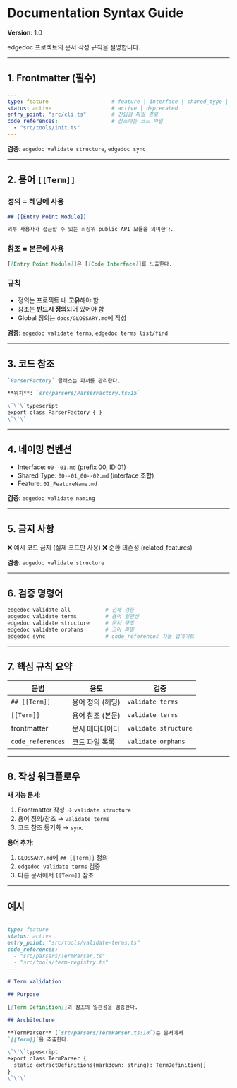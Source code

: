 # Documentation Syntax Guide

**Version**: 1.0

edgedoc 프로젝트의 문서 작성 규칙을 설명합니다.

---

## 1. Frontmatter (필수)

```yaml
---
type: feature                    # feature | interface | shared_type | design | guide
status: active                   # active | deprecated
entry_point: "src/cli.ts"        # 진입점 파일 경로
code_references:                 # 참조하는 코드 파일
  - "src/tools/init.ts"
---
```

**검증**: `edgedoc validate structure`, `edgedoc sync`

---

## 2. 용어 `[[Term]]`

### 정의 = 헤딩에 사용

```markdown
## [[Entry Point Module]]

외부 사용자가 접근할 수 있는 최상위 public API 모듈을 의미한다.
```

### 참조 = 본문에 사용

```markdown
[[Entry Point Module]]은 [[Code Interface]]를 노출한다.
```

### 규칙

- 정의는 프로젝트 내 **고유**해야 함
- 참조는 **반드시 정의**되어 있어야 함
- Global 정의는 `docs/GLOSSARY.md`에 작성

**검증**: `edgedoc validate terms`, `edgedoc terms list/find`

---

## 3. 코드 참조

```markdown
`ParserFactory` 클래스는 파서를 관리한다.

**위치**: `src/parsers/ParserFactory.ts:15`

\`\`\`typescript
export class ParserFactory { }
\`\`\`
```

---

## 4. 네이밍 컨벤션

- Interface: `00--01.md` (prefix 00, ID 01)
- Shared Type: `00--01_00--02.md` (interface 조합)
- Feature: `01_FeatureName.md`

**검증**: `edgedoc validate naming`

---

## 5. 금지 사항

❌ 예시 코드 금지 (실제 코드만 사용)
❌ 순환 의존성 (related_features)

**검증**: `edgedoc validate structure`

---

## 6. 검증 명령어

```bash
edgedoc validate all           # 전체 검증
edgedoc validate terms         # 용어 일관성
edgedoc validate structure     # 문서 구조
edgedoc validate orphans       # 고아 파일
edgedoc sync                   # code_references 자동 업데이트
```

---

## 7. 핵심 규칙 요약

| 문법 | 용도 | 검증 |
|------|------|------|
| `## [[Term]]` | 용어 정의 (헤딩) | `validate terms` |
| `[[Term]]` | 용어 참조 (본문) | `validate terms` |
| frontmatter | 문서 메타데이터 | `validate structure` |
| `code_references` | 코드 파일 목록 | `validate orphans` |

---

## 8. 작성 워크플로우

**새 기능 문서**:
1. Frontmatter 작성 → `validate structure`
2. 용어 정의/참조 → `validate terms`
3. 코드 참조 동기화 → `sync`

**용어 추가**:
1. `GLOSSARY.md`에 `## [[Term]]` 정의
2. `edgedoc validate terms` 검증
3. 다른 문서에서 `[[Term]]` 참조

---

## 예시

```markdown
---
type: feature
status: active
entry_point: "src/tools/validate-terms.ts"
code_references:
  - "src/parsers/TermParser.ts"
  - "src/tools/term-registry.ts"
---

# Term Validation

## Purpose

[[Term Definition]]과 참조의 일관성을 검증한다.

## Architecture

**TermParser** (`src/parsers/TermParser.ts:10`)는 문서에서
`[[Term]]`을 추출한다.

\`\`\`typescript
export class TermParser {
  static extractDefinitions(markdown: string): TermDefinition[]
}
\`\`\`
```
